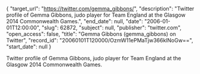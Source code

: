 {
  "target_url": "https://twitter.com/gemma_gibbons/", 
  "description": "Twitter profile of Gemma Gibbons, judo player for Team England at the Glasgow 2014 Commonwealth Games.", 
  "end_date": null, 
  "date": "2006-01-01T12:00:00", 
  "slug": 62872, 
  "subject": null, 
  "publisher": "twitter.com", 
  "open_access": false, 
  "title": "Gemma Gibbons (gemma_gibbons) on Twitter", 
  "record_id": "20060101T120000/OzmW11ePMaTjw366klNoGw==", 
  "start_date": null
}

Twitter profile of Gemma Gibbons, judo player for Team England at the Glasgow 2014 Commonwealth Games.